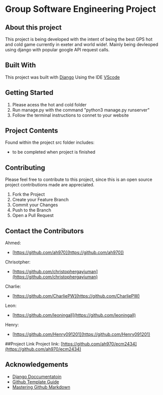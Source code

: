 # Group Software Engineering Project

## About this project
This project is being developed with the intent of being the best GPS hot and cold game currently in exeter and world wide!. Mainly being devleoped using django with popular google API request calls.  


## Built With
This project was built with [Django](https://www.djangoproject.com/)
Using the IDE [VScode](https://code.visualstudio.com/)


## Getting Started
1. Please acess the hot and cold folder
2. Run manage.py with the command "python3 manage.py runserver"
3. Follow the terminal instructions to connet to your website


## Project Contents
Found within the project src folder includes:
* to be completed when project is finished

## Contributing
Please feel free to contribute to this project, since this is an open source project contributions made are appreciated.
1. Fork the Project
2. Create your Feature Branch
3. Commit your Changes
4. Push to the Branch
5. Open a Pull Request

## Contact the Contributors
Ahmed:
- [https://github.com/ah970](https://github.com/ah970])

Chrisotpher:
- [https://github.com/christophergayiuman](https://github.com/christophergayiuman)

Charlie:
- [https://github.com/CharliePW](https://github.com/CharliePW)

Leon:
- [https://github.com/leoningall](https://github.com/leoningall)

Henry:
- [https://github.com/Henry091201](https://github.com/Henry091201)


##Project Link 
Project link:
[https://github.com/ah970/ecm2434](https://github.com/ah970/ecm2434)

## Acknowledgements
* [Django Doccumentatoin](https://docs.djangoproject.com/en/4.0/)
* [Github Template Guide](https://github.com/othneildrew/Best-README-Template)
* [Mastering Github Markdown](https://guides.github.com/features/mastering-markdown/)
